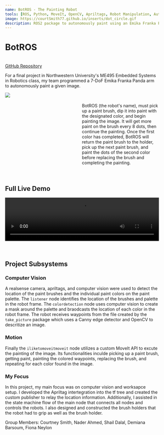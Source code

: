 ```yaml
---
name: BotROS - The Painting Robot
tools: [ROS, Python, MoveIt, OpenCV, Apriltags, Robot Manipulation, Autonomy]
image: https://courtSmith77.github.io/inserts/dot_circle.gif
description: ROS2 package to autonomously paint using an Emika Franka Panda arm.
---
```


# BotROS
<br>
<!-- hyperlink to github -->
<a href="https://github.com/nahder/BotROS-Franka">GitHub Repository</a>

For a final project in Northwestern University's ME495 Embedded Systems in Robotics class, my team programmed a 7-DoF Emika Franka Panda arm to autonomously paint a given image. 
<br>

<div style="display: flex;">
    <div style="flex: 1; text-align: left;">
        <img src="{{ site.url }}{{ site.baseurl }}/inserts/BotROS_Picture.png"/>
    </div>
    <div style="flex: 1;">
        <br>
        <br>
        BotROS (the robot's name), must pick up a paint brush, dip it into paint with the designated color, and begin painting the image. It will get more paint on the brush every 8 dots, then continue the painting. Once the first color has completed, BotROS will return the paint brush to the holder, pick up the next paint brush, and paint the dots of the second color before replacing the brush and completing the painting.
    </div>
</div>


<br>
<br>

## Full Live Demo

<!-- <center>
<video src="https://github.com/courtSmith77/courtSmith77.github.io/assets/144190404/fb37594d-d09f-4ebd-a2ed-cee12fe6d586"></video>
</center> -->

<center>
    <div style="position: relative; padding-bottom: 28.125%; height:0; overflow: hidden;">
        <video src="https://github.com/courtSmith77/courtSmith77.github.io/assets/144190404/fb37594d-d09f-4ebd-a2ed-cee12fe6d586" controls style="position: absolute; top:0; left:0; width: 100%; height: 100%;"></video>
    </div>
</center>

<br>
<br>

## Project Subsystems

### Computer Vision
A realsense camera, apriltags, and computer vision were used to detect the location of the paint brushes and the individual paint colors on the paint palette. The `listener` node identifies the location of the brushes and palette in the robot frame. The `colordetection` node uses computer vision to create a mask around the palette and braodcasts the location of each color in the robot frame. The robot receives waypoints from the file created by the `take_picture` package which uses a Canny edge detector and OpenCV to descritize an image.

### Motion
Finally the `iliketomoveitmoveit` node utilizes a custom MoveIt API to excute the painting of the image. Its functionalities inculde picking up a paint brush, getting paint, painting the colored waypoints, replacing the brush, and repeating for each color found in the image.

### My Focus
In this project, my main focus was on computer vision and worksapce setup. I developed the Apriltag intertegration into the tf tree and created the custom publisher to relay the location information. Additionally, I assisted in the state machine flow of the main node that connects all nodes and controls the robots. I also designed and constructed the brush holders that the robot had to grip as well as the brush holder.

Group Members: Courtney Smith, Nader Ahmed, Shail Dalal, Demiana Barsoum, Fiona Neylon
<br>
<br>






